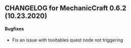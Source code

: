 ## CHANGELOG for MechanicCraft 0.6.2 (10.23.2020)

#### Bugfixes
- Fix an issue with tooltables quest node not triggering